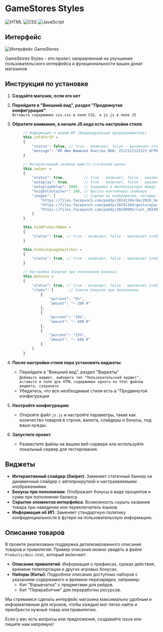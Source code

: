 # GameStores Styles

![HTML](https://img.shields.io/badge/HTML-5-orange) ![CSS](https://img.shields.io/badge/CSS-3-blue) ![JavaScript](https://img.shields.io/badge/JavaScript-ES6-yellow)

## Интерфейс

![Интерфейс GameStores](https://i.postimg.cc/GpCRbDFt/1111111.png)

GameStores Styles - это проект, направленный на улучшение пользовательского интерфейса и функциональности ваших донат магазинов

## Инструкция по установке

1. **Создайте магазин, если его нет**
2. **Перейдите в "Внешний вид", раздел "Продвинутая конфигурация"**:   
   `
   Вставьте содержимое css.css в поле CSS, а js.js в поле JS
   `
3. **Обратите внимание, в начале JS кода есть настройки стиля**:
   ```js
        // Информация о вашем ИП (Индивидуальный предприниматель)
        this.infoForIP = 
        {
            "status": false, // true - включает, false - выключает отображение в футере страницы (Заменяет политику конфиденциальности GS)
            "message": "ИП Имя Фамилия Очество ИНН: 2512123123123 ОГРНИП: 325200000003213123"
        }

        // Интерактивный свайпер вместо статичной шапки
        this.swiper = 
        {
            "status": true,         // true - включает, false - выключает свайпер вместо шапки (Заменяет банер)
            "autoplay": true,       // true - включает, false - выключает автопрокрутку
            "autoplayDelay": 5000,  // Задержка в миллисекундах между слайдами (1 сек = 1000 миллисекунд)
            "heightContainer": 300, // Высота контейнера свайпера
            "images": [             // Ссылки на изображения, которые будут отображаться в свайпере (Разрешение 1280х300)
                "https://files.facepunch.com/paddy/20241204/dec2024_heroposter_01.jpg",
                "https://files.facepunch.com/paddy/20241104/gesturepack_hero_01.jpg",
                "https://files.facepunch.com/paddy/20240905/rust_202409_ttk_heroimage.jpg"
            ]
        }

        this.hideProductName =
        {
            "status": true, // true - включает, false - выключает отображение имени товара при наведении
        }

        this.hideLanguageSwitcher =
        {
            "status": true, // true - включает, false - выключает отображение языкового переключателя
        }

        // Настройка бонусов при пополнении баланса
        this.bonuses = 
        {
            "status": true, // true - включает, false - выключает отображение бонусов при пополнении
            "items": [       // Список бонусов при пополнении
                {
                    "percent": "5%",
                    "amount": "~ 200 ₽"
                },
                {
                    "percent": "10%",
                    "amount": "~ 400 ₽"
                },
                {
                    "percent": "15%",
                    "amount": "~ 600 ₽"
                }
            ]
        }
   ```
4. **После настройки стиля пора установить виджеты**:
   - Перейдите в "Внешний вид", раздел "Виджеты"   
     `
     Добавьте виджет, выберите тип "Пользовательский виджет", вставьте в поле для HTML содержимое одного из html файлов виджета, сохраните
     `
   - Убедитесь, что все необходимые стили есть в "Продвинутой конфигурации

5. **Настройте конфигурацию**:
   - Откройте файл `js.js` и настройте параметры, такие как количество товаров в строке, валюта, слайдеры и бонусы, под ваши нужды.

6. **Запустите проект**:
   - Разместите файлы на вашем веб-сервере или используйте локальный сервер для тестирования.

## Виджеты

- **Интерактивный слайдер (Swiper)**: Заменяет статичный баннер на динамичный слайдер с автопрокруткой и настраиваемыми изображениями.
- **Бонусы при пополнении**: Отображает бонусы в виде процентов и сумм при пополнении баланса.
- **Скрытие элементов интерфейса**: Возможность скрыть название товара при наведении или переключатель языков.
- **Информация об ИП**: Заменяет стандартную политику конфиденциальности в футере на пользовательскую информацию.

## Описание товаров

В проекте реализована поддержка детализированного описания товаров и привилегий. Пример описания можно увидеть в файле `Products/desc.html`, который включает:

- **Описание привилегий**: Информация о префиксах, сроках действия, времени телепортации и других игровых бонусах.
- **Наборы (Киты)**: Подробное описание доступных наборов с указанием содержимого и времени перезарядки, например:
  - Кит "Взрывчатка" с предметами для рейдов.
  - Кит "Переработчик" для переработки ресурсов.

Мы стремимся сделать интерфейс магазина максимально удобным и информативным для игроков, чтобы каждый мог легко найти и приобрести нужный товар или привилегию.

Если у вас есть вопросы или предложения, создавайте issue или пишите нам напрямую!
